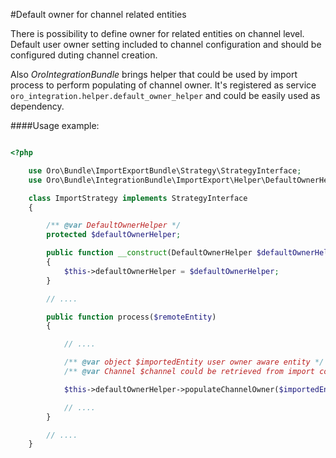 #Default owner for channel related entities

There is possibility to define owner for related entities on channel level.
Default user owner setting included to channel configuration and should be configured duting channel creation.

Also _OroIntegrationBundle_ brings helper that could be used by import process to perform populating of channel owner.
It's registered as service `oro_integration.helper.default_owner_helper` and could be easily used as dependency.

####Usage example:

```php

<?php

    use Oro\Bundle\ImportExportBundle\Strategy\StrategyInterface;
    use Oro\Bundle\IntegrationBundle\ImportExport\Helper\DefaultOwnerHelper;

    class ImportStrategy implements StrategyInterface
    {

        /** @var DefaultOwnerHelper */
        protected $defaultOwnerHelper;

        public function __construct(DefaultOwnerHelper $defaultOwnerHelper)
        {
            $this->defaultOwnerHelper = $defaultOwnerHelper;
        }

        // ....

        public function process($remoteEntity)
        {

            // ....

            /** @var object $importedEntity user owner aware entity */
            /** @var Channel $channel could be retrieved from import context */

            $this->defaultOwnerHelper->populateChannelOwner($importedEntity, $channel);

            // ....
        }

        // ....
    }

```
